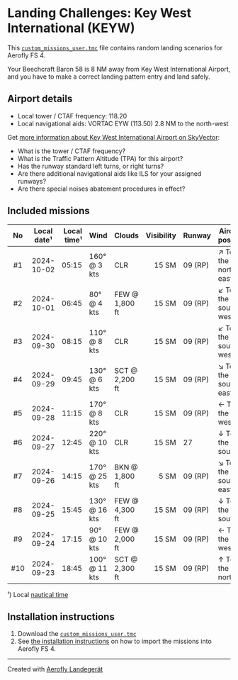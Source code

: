 # Landing Challenges: Key West International (KEYW)

This [`custom_missions_user.tmc`](./custom_missions_user.tmc) file contains random landing scenarios for Aerofly FS 4.

Your Beechcraft Baron 58 is 8 NM away from Key West International Airport, and you have to make a correct landing pattern entry and land safely.

## Airport details

- Local tower / CTAF frequency: 118.20
- Local navigational aids: VORTAC EYW (113.50) 2.8 NM to the north-west

Get [more information about Key West International Airport on SkyVector](https://skyvector.com/airport/KEYW):

- What is the tower / CTAF frequency?
- What is the Traffic Pattern Altitude (TPA) for this airport?
- Has the runway standard left turns, or right turns?
- Are there additional navigational aids like ILS for your assigned runways?
- Are there special noises abatement procedures in effect?

## Included missions

| No  | Local date¹ | Local time¹ | Wind          | Clouds         | Visibility | Runway  | Aircraft position    |
| :-: | ----------- | ----------: | ------------- | -------------- | ---------: | ------- | -------------------- |
| #1  | 2024-10-02  |       05:15 | 160° @ 3 kts  | CLR            |      15 SM | 09 (RP) | ↗ To the north-east |
| #2  | 2024-10-01  |       06:45 | 80° @ 4 kts   | FEW @ 1,800 ft |      15 SM | 09 (RP) | ↙ To the south-west |
| #3  | 2024-09-30  |       08:15 | 110° @ 8 kts  | CLR            |      15 SM | 09 (RP) | ↙ To the south-west |
| #4  | 2024-09-29  |       09:45 | 130° @ 6 kts  | SCT @ 2,200 ft |      15 SM | 09 (RP) | ↘ To the south-east |
| #5  | 2024-09-28  |       11:15 | 170° @ 8 kts  | CLR            |      15 SM | 09 (RP) | ← To the west        |
| #6  | 2024-09-27  |       12:45 | 220° @ 10 kts | CLR            |      15 SM | 27      | ↓ To the south       |
| #7  | 2024-09-26  |       14:15 | 170° @ 25 kts | BKN @ 1,800 ft |       5 SM | 09 (RP) | ↘ To the south-east |
| #8  | 2024-09-25  |       15:45 | 130° @ 16 kts | FEW @ 4,300 ft |      15 SM | 09 (RP) | ↓ To the south       |
| #9  | 2024-09-24  |       17:15 | 90° @ 10 kts  | FEW @ 2,000 ft |      15 SM | 09 (RP) | ← To the west        |
| #10 | 2024-09-23  |       18:45 | 100° @ 11 kts | SCT @ 2,300 ft |      15 SM | 09 (RP) | ↑ To the north       |

¹) Local [nautical time](https://en.wikipedia.org/wiki/Nautical_time)

## Installation instructions

1. Download the [`custom_missions_user.tmc`](./custom_missions_user.tmc)
2. See [the installation instructions](https://fboes.github.io/aerofly-missions/docs/generic-installation.html) on how to import the missions into Aerofly FS 4.

---

Created with [Aerofly Landegerät](https://github.com/fboes/aerofly-patterns)
